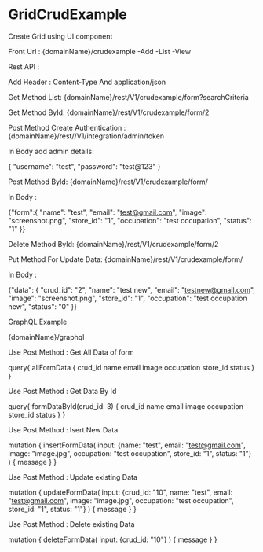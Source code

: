 # GridCrudExample
Create Grid using UI component

Front Url : {domainName}/crudexample
-Add
-List
-View

Rest API :

Add Header : Content-Type And application/json

Get Method List: {domainName}/rest/V1/crudexample/form?searchCriteria

Get Method ById: {domainName}/rest/V1/crudexample/form/2

Post Method Create Authentication : {domainName}/rest//V1/integration/admin/token

In Body add admin details:

{
  "username": "test",
  "password": "test@123"
}

Post Method ById: {domainName}/rest/V1/crudexample/form/

In Body :

{"form":{
  "name": "test",
  "email": "test@gmail.com",
  "image": "screenshot.png",
  "store_id": "1",
  "occupation": "test occupation",
  "status": "1"
}}

Delete Method ById: {domainName}/rest/V1/crudexample/form/2

Put Method For Update Data: {domainName}/rest/V1/crudexample/form/

In Body :

{"data": {
  "crud_id": "2",
  "name": "test new",
  "email": "testnew@gmail.com",
  "image": "screenshot.png",
  "store_id": "1",
  "occupation": "test occupation new",
  "status": "0"
}}


GraphQL Example

{domainName}/graphql

Use Post Method : Get All Data of form

query{
  allFormData {
    crud_id
    name
    email
    image
    occupation
    store_id
    status
  }
}

Use Post Method : Get Data By Id

query{
  formDataById(crud_id: 3) {
    crud_id
    name
    email
    image
    occupation
    store_id
    status
  }
}

Use Post Method : Isert New Data

mutation {
  insertFormData(
    input: {name: "test", email: "test@gmail.com", image: "image.jpg", occupation: "test occupation", store_id: "1", status: "1"}
  ) {
        message
  }
}

Use Post Method : Update existing Data

mutation {
  updateFormData(
    input: {crud_id: "10", name: "test", email: "test@gmail.com", image: "image.jpg", occupation: "test occupation", store_id: "1", status: "1"}
  ) {
        message
  }
}

Use Post Method : Delete existing Data

mutation {
  deleteFormData(
    input: {crud_id: "10"}
  ) {
        message
  }
}